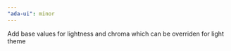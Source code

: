 ```yaml
---
"ada-ui": minor
---
```


Add base values for lightness and chroma which can be overriden for light theme
